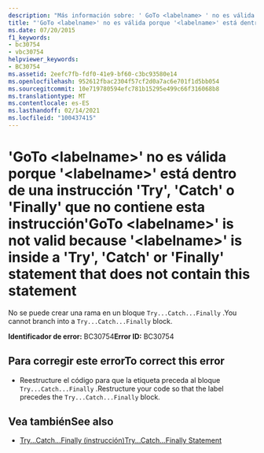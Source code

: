 ```yaml
---
description: "Más información sobre: ' GoTo <labelname> ' no es válida porque ' <labelname> ' está dentro de una instrucción ' Try ', ' Catch ' o ' Finally ' que no contiene esta instrucción"
title: "'GoTo <labelname>' no es válida porque '<labelname>' está dentro de una instrucción 'Try', 'Catch' o 'Finally' que no contiene esta instrucción"
ms.date: 07/20/2015
f1_keywords:
- bc30754
- vbc30754
helpviewer_keywords:
- BC30754
ms.assetid: 2eefc7fb-fdf0-41e9-bf60-c3bc93580e14
ms.openlocfilehash: 952612fbac2304f57cf2d0a7ac6e701f1d5bb054
ms.sourcegitcommit: 10e719780594efc781b15295e499c66f316068b8
ms.translationtype: MT
ms.contentlocale: es-ES
ms.lasthandoff: 02/14/2021
ms.locfileid: "100437415"
---
```

# <a name="goto-labelname-is-not-valid-because-labelname-is-inside-a-try-catch-or-finally-statement-that-does-not-contain-this-statement"></a><span data-ttu-id="9e18c-103">'GoTo \<labelname>' no es válida porque '\<labelname>' está dentro de una instrucción 'Try', 'Catch' o 'Finally' que no contiene esta instrucción</span><span class="sxs-lookup"><span data-stu-id="9e18c-103">'GoTo \<labelname>' is not valid because '\<labelname>' is inside a 'Try', 'Catch' or 'Finally' statement that does not contain this statement</span></span>

<span data-ttu-id="9e18c-104">No se puede crear una rama en un bloque `Try...Catch...Finally` .</span><span class="sxs-lookup"><span data-stu-id="9e18c-104">You cannot branch into a `Try...Catch...Finally` block.</span></span>  
  
 <span data-ttu-id="9e18c-105">**Identificador de error:** BC30754</span><span class="sxs-lookup"><span data-stu-id="9e18c-105">**Error ID:** BC30754</span></span>  
  
## <a name="to-correct-this-error"></a><span data-ttu-id="9e18c-106">Para corregir este error</span><span class="sxs-lookup"><span data-stu-id="9e18c-106">To correct this error</span></span>  
  
- <span data-ttu-id="9e18c-107">Reestructure el código para que la etiqueta preceda al bloque `Try...Catch...Finally` .</span><span class="sxs-lookup"><span data-stu-id="9e18c-107">Restructure your code so that the label precedes the `Try...Catch...Finally` block.</span></span>  
  
## <a name="see-also"></a><span data-ttu-id="9e18c-108">Vea también</span><span class="sxs-lookup"><span data-stu-id="9e18c-108">See also</span></span>

- [<span data-ttu-id="9e18c-109">Try...Catch...Finally (instrucción)</span><span class="sxs-lookup"><span data-stu-id="9e18c-109">Try...Catch...Finally Statement</span></span>](../language-reference/statements/try-catch-finally-statement.md)
